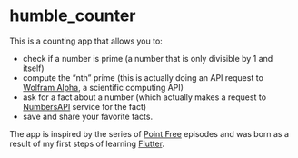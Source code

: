 # humble_counter

This is a counting app that allows you to:         

* check if a number is prime (a number that is only divisible by 1 and itself) 
* compute the “nth” prime (this is actually doing an API request to [Wolfram Alpha](https://wolframalpha.com), a scientific computing API)
* ask for a fact about a number (which actually makes a request to [NumbersAPI](http://numbersapi.com) service for the fact)
* save and share your favorite facts.

The app is inspired by the series of [Point Free](https://pointfree.co) episodes and was born as a result of my first steps of learning [Flutter](https://flutter.dev). 
